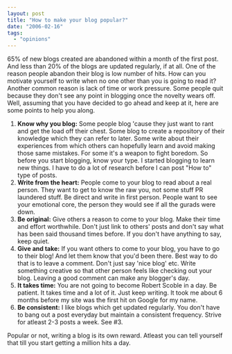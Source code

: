 ```yaml
---
layout: post
title: "How to make your blog popular?"
date: "2006-02-16"
tags: 
  - "opinions"
---
```


65% of new blogs created are abandoned within a month of the first post. And less than 20% of the blogs are updated regularly, if at all. One of the reason people abandon their blog is low number of hits. How can you motivate yourself to write when no one other than you is going to read it? Another common reason is lack of time or work pressure. Some people quit because they don't see any point in blogging once the novelty wears off. Well, assuming that you have decided to go ahead and keep at it, here are some points to help you along.

1. **Know why you blog:** Some people blog 'cause they just want to rant and get the load off their chest. Some blog to create a repository of their knowledge which they can refer to later. Some write about their experiences from which others can hopefully learn and avoid making those same mistakes. For some it's a weapon to fight boredom. So before you start blogging, know your type. I started blogging to learn new things. I have to do a lot of research before I can post "How to" type of posts.
2. **Write from the heart:** People come to your blog to read about a real person. They want to get to know the raw you, not some stuff PR laundered stuff. Be direct and write in first person. People want to see your emotional core, the person they would see if all the gurads were down.
3. **Be original:** Give others a reason to come to your blog. Make their time and effort worthwhile. Don't just link to others' posts and don't say what has been said thousand times before. If you don't have anything to say, keep quiet.
4. **Give and take:** If you want others to come to your blog, you have to go to their blog! And let them know that you'd been there. Best way to do that is to leave a comment. Don't just say 'nice blog' etc. Write something creative so that other person feels like checking out your blog. Leaving a good comment can make any blogger's day.
5. **It takes time:** You are not going to become Robert Scoble in a day. Be patient. It takes time and a lot of it. Just keep writing. It took me about 6 months before my site was the first hit on Google for my name.
6. **Be consistent:** I like blogs which get updated regularly. You don't have to bang out a post everyday but maintain a consistent frequency. Strive for atleast 2-3 posts a week. See #3.

Popular or not, writing a blog is its own reward. Atleast you can tell yourself that till you start getting a million hits a day.

